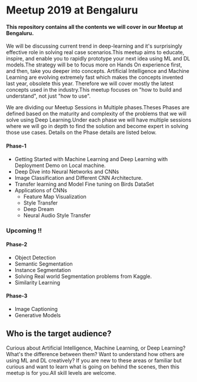 # Meetup 2019 at Bengaluru

#### This repository contains all the contents we will cover in our Meetup at Bengaluru.



We will be discussing current trend in deep-learning and it's  surprisingly effective role in solving real case scenarios.This meetup  aims to educate, inspire, and enable you to rapidly prototype your next  idea using ML and DL models.The strategy will be to focus more on  Hands On experience first, and then, take you deeper into concepts.  Artificial Intelligence and Machine Learning are evolving extremely fast  which makes the concepts invented last year, obsolete this year.  Therefore we will cover mostly the latest concepts used in the  industry.This meetup focuses on "how to build and understand", not just  "how to use".

We are dividing our Meetup Sessions in Multiple  phases.Theses Phases are defined based on the maturity and complexity of  the problems that we will solve using Deep Learning.Under each phase we  will have multiple sessions where we will go in depth to find the  solution and become expert in solving those use cases. Details on the  Phase details are listed below.

#### Phase-1

* Getting Started with Machine Learning and Deep Learning with Deployment Demo on Local machine.
* Deep Dive into Neural Networks and CNNs
* Image Classification and Different CNN Architecture.
* Transfer learning and Model Fine tuning on Birds DataSet 
* Applications of CNNs
  * Feature Map Visualization
  * Style Transfer
  * Deep Dream
  * Neural Audio Style Transfer

### Upcoming !!

#### Phase-2 

* Object Detection
* Semantic Segmentation
* Instance Segmentation
* Solving Real world Segmentation problems from Kaggle.
* Similarity Learning

#### Phase-3

* Image Captioning
* Generative Models



## Who is the target audience?

Curious  about Artificial Intelligence, Machine Learning, or Deep Learning?  What's the difference between them? Want to understand how others are  using ML and DL creatively? If you are new to these areas or familiar  but curious and want to learn what is going on behind the scenes, then  this meetup is for you.All skill levels are welcome.